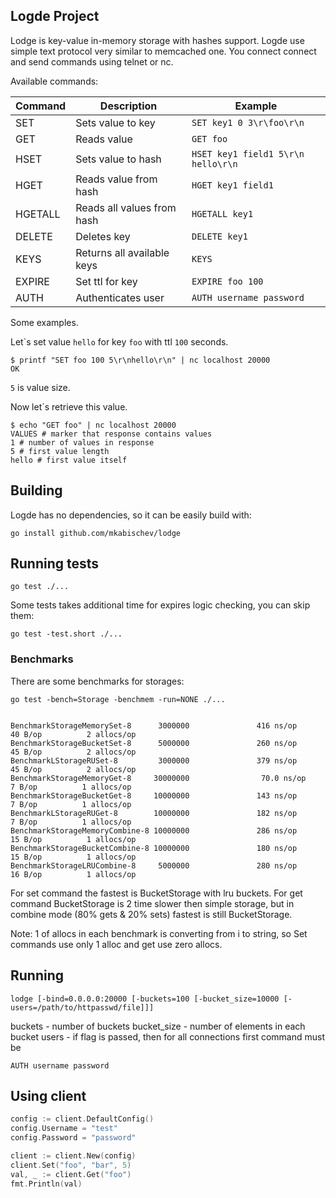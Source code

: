 Logde Project
---

Lodge is key-value in-memory storage with hashes support.
Logde use simple text protocol very similar to memcached one. You connect connect and send commands using telnet or nc.

Available commands:

| Command | Description                | Example                                  |
|---------|----------------------------|------------------------------------------|
| SET     | Sets value to key          | ```SET key1 0 3\r\foo\r\n```             |
| GET     | Reads value                | ```GET foo```                            |
| HSET    | Sets value to hash         | ```HSET key1 field1 5\r\n hello\r\n```   |
| HGET    | Reads value from hash      | ```HGET key1 field1```                   |
| HGETALL | Reads all values from hash | ```HGETALL key1```                       |
| DELETE  | Deletes key                | ```DELETE key1```                        |
| KEYS    | Returns all available keys | ```KEYS```                               |
| EXPIRE  | Set ttl for key	           | ```EXPIRE foo 100```                     |
| AUTH    | Authenticates user         | ```AUTH username password```             |



Some examples.

Let\`s set value `hello` for key `foo` with ttl `100` seconds.

```
$ printf "SET foo 100 5\r\nhello\r\n" | nc localhost 20000
OK
```
 `5` is value size.


Now let\`s retrieve this value.
```
$ echo "GET foo" | nc localhost 20000
VALUES # marker that response contains values
1 # number of values in response
5 # first value length
hello # first value itself
```

## Building

Logde has no dependencies, so it can be easily build with:
```
go install github.com/mkabischev/lodge
```

## Running tests

```
go test ./...
```

Some tests takes additional time for expires logic checking, you can skip them:
```
go test -test.short ./...
```

### Benchmarks

There are some benchmarks for storages:
```
go test -bench=Storage -benchmem -run=NONE ./...


BenchmarkStorageMemorySet-8      3000000               416 ns/op              40 B/op          2 allocs/op
BenchmarkStorageBucketSet-8      5000000               260 ns/op              45 B/op          2 allocs/op
BenchmarkLStorageRUSet-8         3000000               379 ns/op              45 B/op          2 allocs/op
BenchmarkStorageMemoryGet-8     30000000                70.0 ns/op             7 B/op          1 allocs/op
BenchmarkStorageBucketGet-8     10000000               143 ns/op               7 B/op          1 allocs/op
BenchmarkLStorageRUGet-8        10000000               182 ns/op               7 B/op          1 allocs/op
BenchmarkStorageMemoryCombine-8 10000000               286 ns/op              15 B/op          1 allocs/op
BenchmarkStorageBucketCombine-8 10000000               180 ns/op              15 B/op          1 allocs/op
BenchmarkStorageLRUCombine-8     5000000               280 ns/op              16 B/op          1 allocs/op
```

For set command the fastest is BucketStorage with lru buckets. For get command BucketStorage is 2 time slower then simple storage, but in combine mode (80% gets & 20% sets) fastest is still BucketStorage.

Note: 1 of allocs in each benchmark is converting from i to string, so Set commands use only 1 alloc and get use zero allocs.

## Running
```
lodge [-bind=0.0.0.0:20000 [-buckets=100 [-bucket_size=10000 [-users=/path/to/httpasswd/file]]]
```
buckets - number of buckets
bucket_size - number of elements in each bucket
users - if flag is passed, then for all connections first command must be
```
AUTH username password
```

## Using client
```go
config := client.DefaultConfig()
config.Username = "test"
config.Password = "password"

client := client.New(config)
client.Set("foo", "bar", 5)
val, _ := client.Get("foo")
fmt.Println(val)
```

